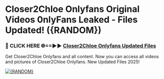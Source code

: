 # Closer2Chloe Onlyfans Original Videos 0nlyFans Leaked - Files Updated! ({RANDOM})

<h3>🔴 CLICK HERE 🌐==►► <a href="https://betterlinks.top/A2PfLJ" rel="nofollow">Closer2Chloe Onlyfans Updated Files</a></h3>

Get Closer2Chloe Onlyfans and all content. Now you can access all videos and pictures of Closer2Chloe Onlyfans. New Updated Files 2025!

[![{RANDOM}](https://i.imgur.com/ppqm5kG.gif)](https://betterlinks.top/A2PfLJ)